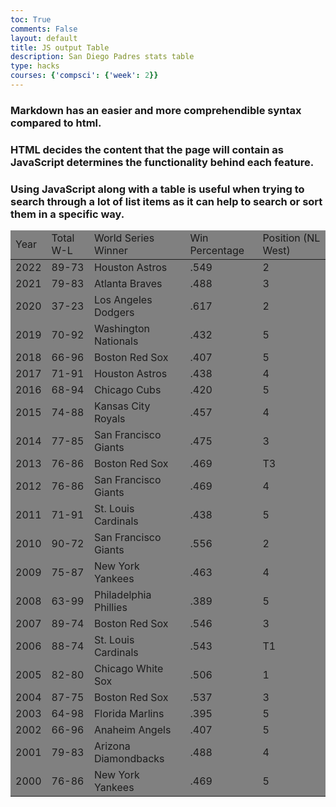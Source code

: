 ```yaml
---
toc: True
comments: False
layout: default
title: JS output Table
description: San Diego Padres stats table
type: hacks
courses: {'compsci': {'week': 2}}
---
```

<html>
<head>
    <!-- load jQuery and DataTables output style and scripts -->
    <link rel="stylesheet" type="text/css" href="https://cdn.datatables.net/1.13.4/css/jquery.dataTables.min.css">
    <script type="text/javascript" language="javascript" src="https://code.jquery.com/jquery-3.6.0.min.js"></script>
    <script>var define = null;</script>
    <script type="text/javascript" language="javascript" src="https://cdn.datatables.net/1.13.4/js/jquery.dataTables.min.js"></script>
    <style>
        td{
            background-color:gray;
        }
    </style>
</head>
<body>
    <h3>Markdown has an easier and more comprehendible syntax compared to html.</h3>
    <h3>HTML decides the content that the page will contain as JavaScript determines the functionality behind each feature.</h3>
    <h3>Using JavaScript along with a table is useful when trying to search through a lot of list items as it can help to search or sort them in a specific way.</h3>
    <table id="demo" class="table cell-border">
        <thead>
            <tr>
                <td>Year</td>
                <td>Total W-L</td>
                <td>World Series Winner</td>
                <td>Win Percentage</td>
                <td>Position (NL West)</td>
            </tr>
        </thead>
        <tbody>
            <tr>
                <td>2022</td>
                <td>89-73</td>
                <td>Houston Astros</td>
                <td>.549</td>
                <td>2</td>
            </tr>
            <tr>
                <td>2021</td>
                <td>79-83</td>
                <td>Atlanta Braves</td>
                <td>.488</td>
                <td>3</td>
            </tr>
            <tr>
                <td>2020</td>
                <td>37-23</td>
                <td>Los Angeles Dodgers</td>
                <td>.617</td>
                <td>2</td>
            </tr>
            <tr>
                <td>2019</td>
                <td>70-92</td>
                <td>Washington Nationals</td>
                <td>.432</td>
                <td>5</td>
            </tr>
            <tr>
                <td>2018</td>
                <td>66-96</td>
                <td>Boston Red Sox</td>
                <td>.407</td>
                <td>5</td>
            </tr>
            <tr>
                <td>2017</td>
                <td>71-91</td>
                <td>Houston Astros</td>
                <td>.438</td>
                <td>4</td>
            </tr>
            <tr>
                <td>2016</td>
                <td>68-94</td>
                <td>Chicago Cubs</td>
                <td>.420</td>
                <td>5</td>
            </tr>
            <tr>
                <td>2015</td>
                <td>74-88</td>
                <td>Kansas City Royals</td>
                <td>.457</td>
                <td>4</td>
            </tr>
            <tr>
                <td>2014</td>
                <td>77-85</td>
                <td>San Francisco Giants</td>
                <td>.475</td>
                <td>3</td>
            </tr>
            <tr>
                <td>2013</td>
                <td>76-86</td>
                <td>Boston Red Sox</td>
                <td>.469</td>
                <td>T3</td>
            </tr>
            <tr>
                <td>2012</td>
                <td>76-86</td>
                <td>San Francisco Giants</td>
                <td>.469</td>
                <td>4</td>
            </tr>
            <tr>
                <td>2011</td>
                <td>71-91</td>
                <td>St. Louis Cardinals</td>
                <td>.438</td>
                <td>5</td>
            </tr>
            <tr>
                <td>2010</td>
                <td>90-72</td>
                <td>San Francisco Giants</td>
                <td>.556</td>
                <td>2</td>
            </tr>
            <tr>
                <td>2009</td>
                <td>75-87</td>
                <td>New York Yankees</td>
                <td>.463</td>
                <td>4</td>
            </tr>
            <tr>
                <td>2008</td>
                <td>63-99</td>
                <td>Philadelphia Phillies</td>
                <td>.389</td>
                <td>5</td>
            </tr>
            <tr>
                <td>2007</td>
                <td>89-74</td>
                <td>Boston Red Sox</td>
                <td>.546</td>
                <td>3</td>
            </tr>
            <tr>
                <td>2006</td>
                <td>88-74</td>
                <td>St. Louis Cardinals</td>
                <td>.543</td>
                <td>T1</td>
            </tr>
            <tr>
                <td>2005</td>
                <td>82-80</td>
                <td>Chicago White Sox</td>
                <td>.506</td>
                <td>1</td>
            </tr>
            <tr>
                <td>2004</td>
                <td>87-75</td>
                <td>Boston Red Sox</td>
                <td>.537</td>
                <td>3</td>
            </tr>
            <tr>
                <td>2003</td>
                <td>64-98</td>
                <td>Florida Marlins</td>
                <td>.395</td>
                <td>5</td>
            </tr>
            <tr>
                <td>2002</td>
                <td>66-96</td>
                <td>Anaheim Angels</td>
                <td>.407</td>
                <td>5</td>
            </tr>
            <tr>
                <td>2001</td>
                <td>79-83</td>
                <td>Arizona Diamondbacks</td>
                <td>.488</td>
                <td>4</td>
            </tr>
            <tr>
                <td>2000</td>
                <td>76-86</td>
                <td>New York Yankees</td>
                <td>.469</td>
                <td>5</td>
            </tr>
        </tbody>
    </table>
</body>
<script>
    $("#demo").DataTable();
</script>
</html>